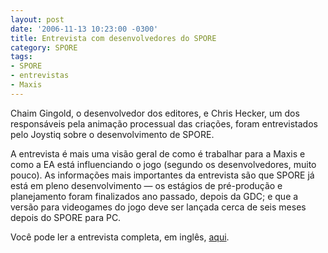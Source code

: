 ```yaml
---
layout: post
date: '2006-11-13 10:23:00 -0300'
title: Entrevista com desenvolvedores do SPORE
category: SPORE
tags:
- SPORE
- entrevistas
- Maxis
---
```

Chaim Gingold, o desenvolvedor dos editores, e Chris Hecker, um dos responsáveis pela animação processual das criações, foram entrevistados pelo Joystiq sobre o desenvolvimento de SPORE.

A entrevista é mais uma visão geral de como é trabalhar para a Maxis e como a EA está influenciando o jogo (segundo os desenvolvedores, muito pouco). As informações mais importantes da entrevista são que SPORE já está em pleno desenvolvimento — os estágios de pré-produção e planejamento foram finalizados ano passado, depois da GDC; e que a versão para videogames do jogo deve ser lançada cerca de seis meses depois do SPORE para PC.

Você pode ler a entrevista completa, em inglês, [aqui](http://www.joystiq.com/2006/11/13/joystiq-interviews-spores-chaim-gingold-and-chris-hecker/).
